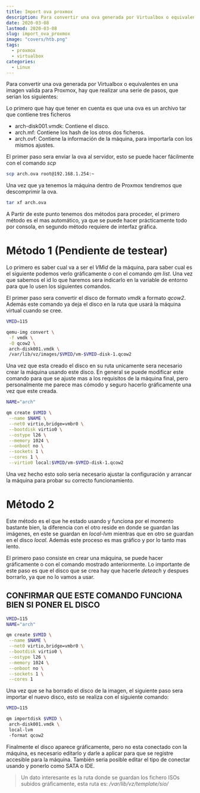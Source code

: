 ```yaml
---
title: Import ova proxmox
description: Para convertir una ova generada por Virtualbox o equivalentes en una imagen valida para Proxmox, hay que realizar una serie de pasos, que serian los siguientes.
date: 2020-03-08
lastmod: 2020-03-08
slug: import_ova_proxmox
image: "covers/htb.png"
tags:
  - proxmox
  - virtualbox
categories:
  - Linux
---
```



Para convertir una ova generada por Virtualbox o equivalentes en una imagen valida para Proxmox, hay que realizar una serie de pasos, que serian los siguientes:

Lo primero que hay que tener en cuenta es que una ova es un archivo tar que contiene tres ficheros

- arch-disk001.vmdk: Contiene el disco.
- arch.mf: Contiene los hash de los otros dos ficheros.
- arch.ovf: Contiene la información de la máquina, para importarla con los mismos ajustes.

El primer  paso sera enviar la ova al servidor, esto se puede hacer fácilmente con el comando _scp_


```bash
scp arch.ova root@192.168.1.254:~
```


Una vez que ya tenemos la máquina dentro de Proxmox tendremos que descomprimir la ova.

```bash
tar xf arch.ova
```

A Partir de este punto tenemos dos métodos para proceder, el primero método es el mas automático, ya que se puede hacer prácticamente todo por consola, en segundo método requiere de interfaz gráfica.




# Método 1 (Pendiente de testear)


Lo primero es saber cual va a ser el _VMid_ de la máquina, para saber cual es el siguiente podemos verlo gráficamente o con el comando _qm list_. Una vez que sabemos el id lo que haremos sera indicarlo en la variable de entorno para que lo usen los siguientes comandos.

El primer paso sera convertir el disco de formato _vmdk_ a formato _qcow2_. Además este comando ya deja el disco en la ruta que usará la máquina virtual cuando se cree.



```bash
VMID=115

qemu-img convert \
 -f vmdk \
 -O qcow2 \
 arch-disk001.vmdk \
 /var/lib/vz/images/$VMID/vm-$VMID-disk-1.qcow2
```


Una vez que esta creado el disco en su ruta unicamente sera necesario crear la máquina usando este disco. En general se puede modificar este comando para que se ajuste mas a los requisitos de la máquina final, pero personalmente me parece mas cómodo y seguro hacerlo gráficamente una vez que este creada.



```bash
NAME="arch"

qm create $VMID \
 --name $NAME \
 --net0 virtio,bridge=vmbr0 \
 --bootdisk virtio0 \
 --ostype l26 \
 --memory 1024 \
 --onboot no \
 --sockets 1 \
 --cores 1 \
 --virtio0 local:$VMID/vm-$VMID-disk-1.qcow2
```


Una vez hecho esto solo seria necesario ajustar la configuración y arrancar la máquina para probar su correcto funcionamiento.



# Método 2

Este método es el que he estado usando y funciona por el momento bastante bien, la diferencia con el otro reside en donde se guardan las imágenes, en este se guardan en _local-lvm_ mientras que en otro se guardan en el disco _local_. Además este proceso es mas gráfico y por lo tanto mas lento.


El primero paso consiste en crear una máquina, se puede hacer gráficamente o con el comando mostrado anteriormente. Lo importante de este paso es que el disco que se crea hay que hacerle _deteach_ y despues borrarlo, ya que no lo vamos a usar.


## CONFIRMAR QUE ESTE COMANDO FUNCIONA BIEN SI PONER EL DISCO

```bash
VMID=115
NAME="arch"

qm create $VMID \
 --name $NAME \
 --net0 virtio,bridge=vmbr0 \
 --bootdisk virtio0 \
 --ostype l26 \
 --memory 1024 \
 --onboot no \
 --sockets 1 \
 --cores 1
```


Una vez que se ha borrado el disco de la imagen, el siguiente paso sera importar el nuevo disco, esto se realiza con el siguiente comando:


```bash
VMID=115

qm importdisk $VMID \
 arch-disk001.vmdk \
 local-lvm
 -format qcow2
```


Finalmente el disco aparece gráficamente, pero no esta conectado con la máquina, es necesario editarlo y darle a aplicar para que se registre accesible para la máquina. También seria posible editar el tipo de conectar usando y ponerlo como SATA o IDE.






> Un dato interesante es la ruta donde se guardan los fichero ISOs subidos gráficamente, esta ruta es: _/var/lib/vz/template/sio/_